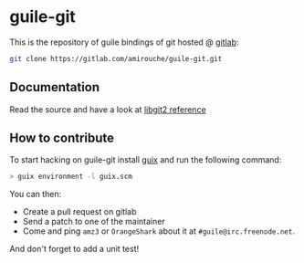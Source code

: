 # guile-git

This is the repository of guile bindings of git hosted
@ [gitlab](https://gitlab.com/amirouche/guile-git):

```bash
git clone https://gitlab.com/amirouche/guile-git.git
```

## Documentation

Read the source and have a look at [libgit2 reference](http://libgit2.github.com/)

## How to contribute

To start hacking on guile-git install [guix](https://gnu.org/s/guix) and run the
following command:

```bash
> guix environment -l guix.scm
```

You can then:

- Create a pull request on gitlab
- Send a patch to one of the maintainer
- Come and ping `amz3` or `OrangeShark` about it at `#guile@irc.freenode.net`.

And don't forget to add a unit test!
